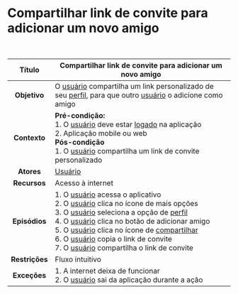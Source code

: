 # Compartilhar link de convite para adicionar um novo amigo

<br/>

|   **Título**   | Compartilhar link de convite para adicionar um novo amigo                                                                                                                                                                                                                                                                                                                                                                                                                                                                                                               |
| :------------: | ----------------------------------------------------------------------------------------------------------------------------------------------------------------------------------------------------------------------------------------------------------------------------------------------------------------------------------------------------------------------------------------------------------------------------------------------------------------------------------------------------------------------------------------------------------------------- |
|  **Objetivo**  | O [usuário](../lexicos.md#usuario) compartilha um link personalizado de seu [perfil](../lexicos.md#conta), para que outro [usuário](../lexicos.md#usuario) o adicione como amigo                                                                                                                                                                                                                                                                                                                                                                                        |
|  **Contexto**  | **Pré-condição:** <br/> 1. O [usuário](../lexicos.md#usuario) deve estar [logado](../lexicos.md#login) na aplicação <br/> 2. Aplicação mobile ou web <br/> **Pós-condição** <br/> 1. O [usuário](../lexicos.md#usuario) compartilha um link de convite personalizado                                                                                                                                                                                                                                                                                                    |
|   **Atores**   | [Usuário](../lexicos.md#usuario)                                                                                                                                                                                                                                                                                                                                                                                                                                                                                                                                        |
|  **Recursos**  | Acesso à internet                                                                                                                                                                                                                                                                                                                                                                                                                                                                                                                                                       |
| **Episódios**  | 1. O [usuário](../lexicos.md#usuario) acessa o aplicativo <br/> 2. O [usuário](../lexicos.md#usuario) clica no ícone de mais opções <br/> 3. O [usuário](../lexicos.md#usuario) seleciona a opção de [perfil](../lexicos.md#conta) <br/> 4. O [usuário](../lexicos.md#usuario) clica no botão de adicionar amigo <br/> 5. O [usuário](../lexicos.md#usuario) clica no ícone de [compartilhar](../lexicos.md#compartilhar) <br/> 6. O [usuário](../lexicos.md#usuario) copia o link de convite <br/> 7. O [usuário](../lexicos.md#usuario) compartilha o link de convite |
| **Restrições** | Fluxo intuitivo                                                                                                                                                                                                                                                                                                                                                                                                                                                                                                                                                         |
|  **Exceções**  | 1. A internet deixa de funcionar <br/> 2. O [usuário](../lexicos.md#usuario) sai da aplicação durante a ação <br/>                                                                                                                                                                                                                                                                                                                                                                                                                                                      |
